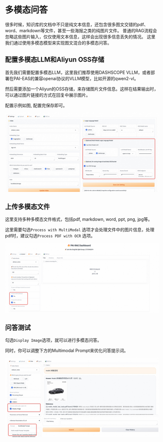# 多模态问答

很多时候，知识库的文档中不只是纯文本信息，还包含很多图文交错的pdf、word、markdown等文件，甚至一些海报之类的纯图片文件。
普通的RAG流程会忽略这些图片输入，仅仅使用文本信息，这样会出现很多信息丢失的情况。
这里我们通过使用多模态模型来实现图文混合的多模态问答。

## 配置多模态LLM和Aliyun OSS存储

首先我们需要配置多模态LLM，这里我们推荐使用DASHSCOPE VLLM，或者部署在PAI-EAS的兼容openai协议的VLLM模型，比如开源的qwen2-vl。

然后需要添加一个Aliyun的OSS存储，来存储图片文件信息。这样在结果输出时，可以通过图片链接的方式在回复中展示图片。

配置示例如图, 配置完保存即可。

<img src="figures/multimodal/mm_settings.jpg" width="600">

## 上传多模态文件

这里支持多种多模态文件格式，包括pdf, markdown, word, ppt, png, jpg等。

这里需要勾选`Process with MultiModal` 选项才会处理文件中的图片信息，处理pdf时，建议勾选`Process PDF with OCR` 选项。

<img src="figures/multimodal/mm_upload.jpg" width="600">

## 问答测试

勾选`Display Image`选项，就可以进行多模态问答。

同时，你可以调整下方的Multimodal Prompt来优化问答提示词。

<img src="figures/multimodal/mm_chat.jpg" width="600">
